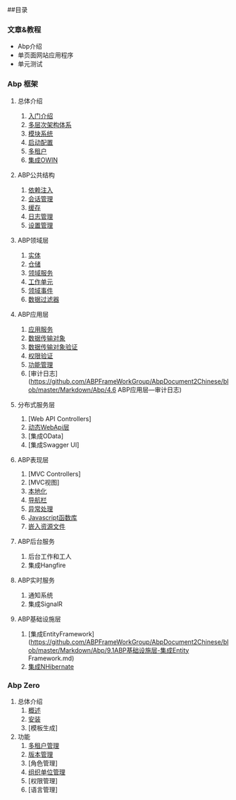 ##目录

### 文章&教程
* Abp介绍
* 单页面网站应用程序
* 单元测试

### Abp 框架
1. 总体介绍
    1. [入门介绍](https://github.com/ABPFrameWorkGroup/AbpDocument2Chinese/blob/master/Markdown/Abp/1.1ABP总体介绍-入门介绍.md)
    2. [多层次架构体系](https://github.com/ABPFrameWorkGroup/AbpDocument2Chinese/blob/master/Markdown/Abp/1.2ABP总体介绍-多层架构体系.md)
    3. [模块系统](https://github.com/ABPFrameWorkGroup/AbpDocument2Chinese/blob/master/Markdown/Abp/1.3ABP总体介绍-模块系统.md)
    4. [启动配置](https://github.com/ABPFrameWorkGroup/AbpDocument2Chinese/blob/master/Markdown/Abp/1.4ABP总体介绍-启动配置.md)
    5. [多租户](https://github.com/ABPFrameWorkGroup/AbpDocument2Chinese/blob/master/Markdown/Abp/1.5ABP总体介绍-多租户.md)
    6. [集成OWIN](https://github.com/ABPFrameWorkGroup/AbpDocument2Chinese/blob/master/Markdown/Abp/1.5ABP总体介绍-集成OWIN.md)

2. ABP公共结构
    1. [依赖注入](https://github.com/ABPFrameWorkGroup/AbpDocument2Chinese/blob/master/Markdown/Abp/2.1ABP公共结构-依赖注入.md)    
    2. [会话管理](https://github.com/ABPFrameWorkGroup/AbpDocument2Chinese/blob/master/Markdown/Abp/2.2ABP公共结构-会话管理.md)
    3. [缓存](https://github.com/ABPFrameWorkGroup/AbpDocument2Chinese/blob/master/Markdown/Abp/2.3ABP公共结构-缓存.md)
    4. [日志管理](https://github.com/ABPFrameWorkGroup/AbpDocument2Chinese/blob/master/Markdown/Abp/2.4ABP公共结构-日志管理.md)
    5. [设置管理](https://github.com/ABPFrameWorkGroup/AbpDocument2Chinese/blob/master/Markdown/Abp/2.5ABP公共结构-设置管理.md)

3. ABP领域层
    1. [实体](https://github.com/ABPFrameWorkGroup/AbpDocument2Chinese/blob/master/Markdown/Abp/3.1ABP领域层-实体.md)
    2. [仓储](https://github.com/ABPFrameWorkGroup/AbpDocument2Chinese/blob/master/Markdown/Abp/3.2ABP领域层-仓储.md)
    3. [领域服务](https://github.com/ABPFrameWorkGroup/AbpDocument2Chinese/blob/master/Markdown/Abp/3.3ABP领域层-领域服务.md)
    4. [工作单元](https://github.com/ABPFrameWorkGroup/AbpDocument2Chinese/blob/master/Markdown/Abp/3.4ABP领域层-工作单元.md)
    5. [领域事件](https://github.com/ABPFrameWorkGroup/AbpDocument2Chinese/blob/master/Markdown/Abp/3.5ABP领域层-领域事件.md)
    6. [数据过滤器](https://github.com/ABPFrameWorkGroup/AbpDocument2Chinese/blob/master/Markdown/Abp/3.6ABP领域层-数据过滤器.md)
    
4. ABP应用层
    1. [应用服务](https://github.com/ABPFrameWorkGroup/AbpDocument2Chinese/blob/master/Markdown/Abp/4.1ABP应用层-应用服务)
    2. [数据传输对象](https://github.com/ABPFrameWorkGroup/AbpDocument2Chinese/blob/master/Markdown/Abp/4.2ABP应用层-数据传输对象d)
    3. [数据传输对象验证](https://github.com/ABPFrameWorkGroup/AbpDocument2Chinese/blob/master/Markdown/Abp/4.3ABP应用层-数据传输对象验证)
    4. [权限验证](https://github.com/ABPFrameWorkGroup/AbpDocument2Chinese/blob/master/Markdown/Abp/4.4ABP应用层-权限认证)
    5. [功能管理](https://github.com/ABPFrameWorkGroup/AbpDocument2Chinese/blob/master/Markdown/Abp/4.5ABP应用层-功能管理)
    6. [审计日志](https://github.com/ABPFrameWorkGroup/AbpDocument2Chinese/blob/master/Markdown/Abp/4.6 ABP应用层—审计日志)

5. 分布式服务层
    1. [Web API Controllers]
    2. [动态WebApi层](https://github.com/ABPFrameWorkGroup/AbpDocument2Chinese/blob/master/Markdown/Abp/5.1ABP分布式服务-动态WebApi层.md)
    3. [集成OData]
    4. [集成Swagger UI]

6. ABP表现层
    1. [MVC Controllers]
    2. [MVC视图]    
    3. [本地化](https://github.com/ABPFrameWorkGroup/AbpDocument2Chinese/blob/master/Markdown/Abp/6.3ABP展现层-本地化.md)    
    4. [导航栏](https://github.com/ABPFrameWorkGroup/AbpDocument2Chinese/blob/master/Markdown/Abp/6.4ABP展现层-导航栏.md)
    5. [异常处理](https://github.com/ABPFrameWorkGroup/AbpDocument2Chinese/blob/master/Markdown/Abp/6.5ABP展现层-异常处理.md)
    6. [Javascript函数库](https://github.com/ABPFrameWorkGroup/AbpDocument2Chinese/blob/master/Markdown/Abp/6.6现层-Javascript函数库.md)
    7. [嵌入资源文件](https://github.com/ABPFrameWorkGroup/AbpDocument2Chinese/blob/master/Markdown/Abp/6.7ABP展现层-嵌入资源文件.md)

7. ABP后台服务
    1. 后台工作和工人
    2. 集成Hangfire

8. ABP实时服务
    1. 通知系统
    2. 集成SignalR

9. ABP基础设施层
    1. [集成EntityFramework](https://github.com/ABPFrameWorkGroup/AbpDocument2Chinese/blob/master/Markdown/Abp/9.1ABP基础设施层-集成Entity Framework.md)
    2. [集成NHibernate](https://github.com/ABPFrameWorkGroup/AbpDocument2Chinese/blob/master/Markdown/Abp/9.2ABP基础设施层-集成NHibernate.md)
    
    
### Abp Zero
1. 总体介绍
    1. [概述](https://github.com/ABPFrameWorkGroup/AbpDocument2Chinese/blob/master/Markdown/AbpZero/1.1ABPZero-概述.md)
    2. [安装](https://github.com/ABPFrameWorkGroup/AbpDocument2Chinese/blob/master/Markdown/AbpZero/1.2ABPZero-安装.md)
    3. [模板生成]
2. 功能
    1. [多租户管理](https://github.com/ABPFrameWorkGroup/AbpDocument2Chinese/blob/master/Markdown/AbpZero/2.1ABPZero-多租户管理.md)
    2. [版本管理](https://github.com/ABPFrameWorkGroup/AbpDocument2Chinese/blob/master/Markdown/AbpZero/2.2ABPZero-版本管理.md)
    3. [角色管理]
    4. [组织单位管理](https://github.com/ABPFrameWorkGroup/AbpDocument2Chinese/blob/master/Markdown/AbpZero/2.4ABPZero-组织单位管理.md)
    5. [权限管理]
    6. [语言管理]
 


